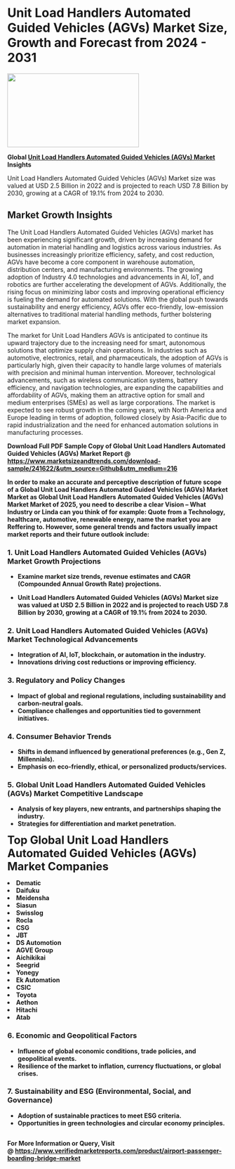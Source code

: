 <H1>Unit Load Handlers Automated Guided Vehicles (AGVs) Market Size, Growth and Forecast from 2024 - 2031</H1><img class="aligncenter size-medium wp-image-584254" src="https://thirdeyenews.in/wp-content/uploads/2024/09/Global-Market-Research-300x168.jpeg" alt="" width="300" height="168" /><p><strong>Global&nbsp;<a href="https://www.marketsizeandtrends.com/download-sample/241622/&amp;utm_source=Github&utm_medium=216">Unit Load Handlers Automated Guided Vehicles (AGVs) Market</a> Insights</strong></p><p>Unit Load Handlers Automated Guided Vehicles (AGVs) Market size was valued at USD 2.5 Billion in 2022 and is projected to reach USD 7.8 Billion by 2030, growing at a CAGR of 19.1% from 2024 to 2030.</p><p><h2>Market Growth Insights</h2> <p>The Unit Load Handlers Automated Guided Vehicles (AGVs) market has been experiencing significant growth, driven by increasing demand for automation in material handling and logistics across various industries. As businesses increasingly prioritize efficiency, safety, and cost reduction, AGVs have become a core component in warehouse automation, distribution centers, and manufacturing environments. The growing adoption of Industry 4.0 technologies and advancements in AI, IoT, and robotics are further accelerating the development of AGVs. Additionally, the rising focus on minimizing labor costs and improving operational efficiency is fueling the demand for automated solutions. With the global push towards sustainability and energy efficiency, AGVs offer eco-friendly, low-emission alternatives to traditional material handling methods, further bolstering market expansion.</p> <p><strong></strong></p> <p>The market for Unit Load Handlers AGVs is anticipated to continue its upward trajectory due to the increasing need for smart, autonomous solutions that optimize supply chain operations. In industries such as automotive, electronics, retail, and pharmaceuticals, the adoption of AGVs is particularly high, given their capacity to handle large volumes of materials with precision and minimal human intervention. Moreover, technological advancements, such as wireless communication systems, battery efficiency, and navigation technologies, are expanding the capabilities and affordability of AGVs, making them an attractive option for small and medium enterprises (SMEs) as well as large corporations. The market is expected to see robust growth in the coming years, with North America and Europe leading in terms of adoption, followed closely by Asia-Pacific due to rapid industrialization and the need for enhanced automation solutions in manufacturing processes.</p> <p><strong></p><p><span class=""><strong>Download Full PDF Sample Copy of Global Unit Load Handlers Automated Guided Vehicles (AGVs) Market Report</strong> @ <a href="https://www.marketsizeandtrends.com/download-sample/241622/&amp;utm_source=Github&utm_medium=216" target="_blank">https://www.marketsizeandtrends.com/download-sample/241622/&amp;utm_source=Github&utm_medium=216</a></span></p><p>In order to make an accurate and perceptive description of future scope of a Global&nbsp;Unit Load Handlers Automated Guided Vehicles (AGVs) Market Market as Global&nbsp;Unit Load Handlers Automated Guided Vehicles (AGVs) Market Market of 2025, you need to describe a clear Vision &ndash; What Industry or Linda can you think of for example: Quote from a Technology, healthcare, automotive, renewable energy, name the market you are Reffering to. However, some general trends and factors usually impact market reports and their future outlook include:</p><h3>1.&nbsp;<strong>Unit Load Handlers Automated Guided Vehicles (AGVs) Market Growth Projections</strong></h3><ul><li>Examine market size trends, revenue estimates and CAGR (Compounded Annual Growth Rate) projections.</li><li><p>Unit Load Handlers Automated Guided Vehicles (AGVs) Market size was valued at USD 2.5 Billion in 2022 and is projected to reach USD 7.8 Billion by 2030, growing at a CAGR of 19.1% from 2024 to 2030.</p></li></ul><h3>2.&nbsp;<strong>Unit Load Handlers Automated Guided Vehicles (AGVs) Market Technological Advancements</strong></h3><ul><li>Integration of AI, IoT, blockchain, or automation in the industry.</li><li>Innovations driving cost reductions or improving efficiency.</li></ul><h3>3.&nbsp;<strong>Regulatory and Policy Changes</strong></h3><ul><li>Impact of global and regional regulations, including sustainability and carbon-neutral goals.</li><li>Compliance challenges and opportunities tied to government initiatives.</li></ul><h3>4.&nbsp;<strong>Consumer Behavior Trends</strong></h3><ul><li>Shifts in demand influenced by generational preferences (e.g., Gen Z, Millennials).</li><li>Emphasis on eco-friendly, ethical, or personalized products/services.</li></ul><h3>5.&nbsp;<strong>Global Unit Load Handlers Automated Guided Vehicles (AGVs) Market Competitive Landscape</strong></h3><ul><li>Analysis of key players, new entrants, and partnerships shaping the industry.</li><li>Strategies for differentiation and market penetration.</li></ul><p data-pm-slice="1 1 []"><span style="color: inherit; font-family: inherit; font-size: 25px;">Top Global Unit Load Handlers Automated Guided Vehicles (AGVs) Market Companies</span></p><div class="" data-test-id=""><p><li>Dematic</li><li> Daifuku</li><li> Meidensha</li><li> Siasun</li><li> Swisslog</li><li> Rocla</li><li> CSG</li><li> JBT</li><li> DS Automotion</li><li> AGVE Group</li><li> Aichikikai</li><li> Seegrid</li><li> Yonegy</li><li> Ek Automation</li><li> CSIC</li><li> Toyota</li><li> Aethon</li><li> Hitachi</li><li> Atab</li></p></div><h3>6.&nbsp;<strong>Economic and Geopolitical Factors</strong></h3><ul><li>Influence of global economic conditions, trade policies, and geopolitical events.</li><li>Resilience of the market to inflation, currency fluctuations, or global crises.</li></ul><h3>7.&nbsp;<strong>Sustainability and ESG (Environmental, Social, and Governance)</strong></h3><ul><li>Adoption of sustainable practices to meet ESG criteria.</li><li>Opportunities in green technologies and circular economy principles.</li></ul><h2><strong style="font-size: 14px;">For More Information or Query, Visit @&nbsp;</strong><a style="background-color: #ffffff; font-size: 14px;" href="https://www.marketsizeandtrends.com/report/unit-load-handlers-automated-guided-vehicles-agvs-market/" target="_blank">https://www.verifiedmarketreports.com/product/airport-passenger-boarding-bridge-market</a></h2>
